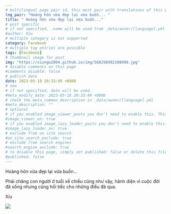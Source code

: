 ```yaml
---
# multilingual page pair id, this must pair with translations of this page. (This name must be unique)
lng_pair: "Hoàng hôn vừa đẹp lại vừa buồn... "
title: " Hoàng hôn vừa đẹp lại vừa buồn..."
# post specific
# if not specified, .name will be used from _data/owner/[language].yml
#author: Xíu
# multiple category is not supported
category: Facebook
# multiple tag entries are possible
tags: [Facebook]
# thumbnail image for post
img: "https://xiungo2004.github.io/img/568298992108090.jpg"
# disable comments on this page
#comments_disable: false
# publish date
date: 2023-05-18 20:33:49 +0900
# seo
# if not specified, date will be used.
#meta_modify_date: 2023-05-18 20:33:49 +0900
# check the meta_common_description in _data/owner/[language].yml
#meta_description: ""
# optional
# if you enabled image_viewer_posts you don't need to enable this. This is only if image_viewer_posts = false
#image_viewer_on: true
# if you enabled image_lazy_loader_posts you don't need to enable this. This is only if image_lazy_loader_posts = false
#image_lazy_loader_on: true
# exclude from on site search
#on_site_search_exclude: true
# exclude from search engines
#search_engine_exclude: true
# to disable this page, simply set published: false or delete this file
#published: false
---
```

Hoàng hôn vừa đẹp lại vừa buồn...

Phải chăng con người ở tuổi xế chiều cũng như vậy, hãnh diện vì cuộc đời đã sống nhưng cũng hối tiếc cho những điều đã qua.

Xíu
<!-- outline-end -->
<img src= "https://xiungo2004.github.io/img/568298992108090.jpg">